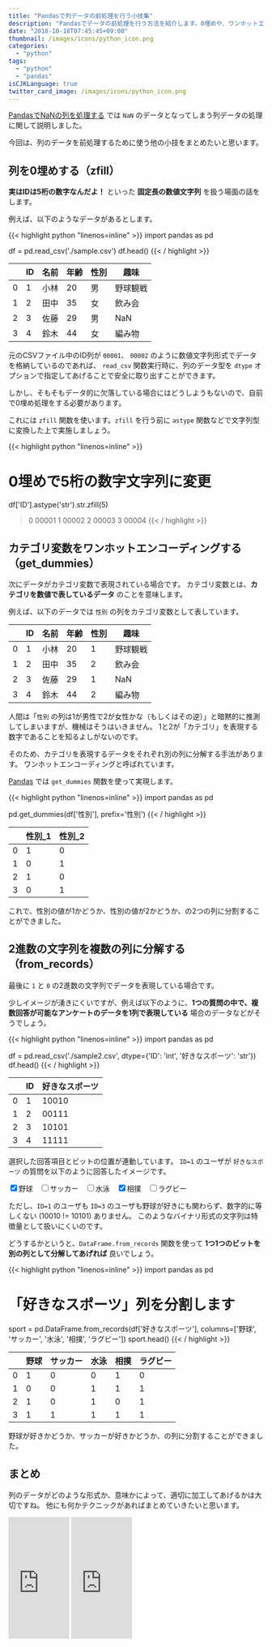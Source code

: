 ```yaml
---
title: "Pandasで列データの前処理を行う小技集"
description: "Pandasでデータの前処理を行う方法を紹介します。0埋めや、ワンホットエンコーディング、2進数文字列の扱いなどの小技をまとめます"
date: "2018-10-18T07:45:45+09:00"
thumbnail: /images/icons/python_icon.png
categories:
  - "python"
tags:
  - "python"
  - "pandas"
isCJKLanguage: true
twitter_card_image: /images/icons/python_icon.png
---
```


[PandasでNaNの列を処理する](/post/python/pandas_with_nan_columns/) では `NaN` のデータとなってしまう列データの処理に関して説明しました。

今回は、列のデータを前処理するために使う他の小技をまとめたいと思います。

## 列を0埋めする（zfill）

**実はIDは5桁の数字なんだよ！** といった  **固定長の数値文字列** を扱う場面の話をします。

例えば、以下のようなデータがあるとします。

{{< highlight python "linenos=inline" >}}
import pandas as pd

df = pd.read_csv('./sample.csv')
df.head()
{{< / highlight >}}

|   |ID	|名前	|年齢	|性別	|趣味|
|---|---|-----|----|----|---|
|0	|1	|小林	 |20	|男	 |野球観戦|
|1	|2	|田中	 |35	|女	 |飲み会|
|2	|3	|佐藤	 |29	|男	 |NaN|
|3	|4	|鈴木	 |44	|女	 |編み物|


元のCSVファイル中のID列が `00001`、 `00002` のように数値文字列形式でデータを格納しているのであれば、
`read_csv` 関数実行時に、列のデータ型を `dtype` オプションで指定してあげることで安全に取り出すことができます。

しかし、そもそもデータ的に欠落している場合にはどうしようもないので、自前で0埋め処理をする必要があります。

これには `zfill` 関数を使います。`zfill` を行う前に `astype` 関数などで文字列型に変換した上で実施しましょう。

{{< highlight python "linenos=inline" >}}
# 0埋めで5桁の数字文字列に変更
df['ID'].astype('str').str.zfill(5)

> 0    00001
> 1    00002
> 2    00003
> 3    00004
{{< / highlight >}}

## カテゴリ変数をワンホットエンコーディングする（get_dummies）

次にデータがカテゴリ変数で表現されている場合です。
カテゴリ変数とは、**カテゴリを数値で表しているデータ** のことを意味します。

例えば、以下のデータでは `性別` の列をカテゴリ変数として表しています。

||ID	|名前|	年齢|	性別|	趣味|
|---|---|---|----|---|--------|
|0	|1	|小林|	20|	1|	野球観戦|
|1	|2	|田中|	35|	2|	飲み会|
|2	|3	|佐藤|	29|	1|	NaN|
|3	|4	|鈴木|	44|	2|	編み物|

人間は「`性別` の列は1が男性で2が女性かな（もしくはその逆）」と暗黙的に推測してしまいますが、機械はそうはいきません。
1と2が「カテゴリ」を表現する数字であることを知るよしがないのです。

そのため、カテゴリを表現するデータをそれぞれ別の列に分解する手法があります。
ワンホットエンコーディングと呼ばれています。

[Pandas](https://pandas.pydata.org/) では `get_dummies` 関数を使って実現します。

{{< highlight python "linenos=inline" >}}
import pandas as pd

pd.get_dummies(df['性別'], prefix='性別')
{{< / highlight >}}

|	|性別_1|	性別_2|
|---|---|---|
|0	|1	|0|
|1	|0	|1|
|2	|1	|0|
|3	|0	|1|

これで、性別の値が1かどうか、性別の値が2かどうか、の2つの列に分割することができました。

## 2進数の文字列を複数の列に分解する（from_records）

最後に `1` と `0` の2進数の文字列でデータを表現している場合です。

少しイメージが湧きにくいですが、例えば以下のように、**1つの質問の中で、複数回答が可能なアンケートのデータを1列で表現している** 場合のデータなどがそうでしょう。

{{< highlight python "linenos=inline" >}}
import pandas as pd

df = pd.read_csv('./sample2.csv', dtype={'ID': 'int', '好きなスポーツ': 'str'})
df.head()
{{< / highlight >}}

|	  |ID	|好きなスポーツ|
|---|---|-------|
|0  |1	|10010  |
|1  |2	|00111  |
|2  |3	|10101  |
|3  |4	|11111  |

選択した回答項目とビットの位置が連動しています。
`ID=1` のユーザが `好きなスポーツ` の質問を以下のように回答したイメージです。

<input type="checkbox" value="1" checked>野球　<input type="checkbox" value="1">サッカー　<input type="checkbox" value="1">水泳　<input type="checkbox" value="1" checked>相撲　<input type="checkbox" value="1">ラグビー

ただし、`ID=1` のユーザも `ID=3` のユーザも野球が好きにも関わらず、数字的に等しくない (10010 != 10101) ありません。
このようなバイナリ形式の文字列は特徴量として扱いにくいのです。

どうするかというと、`DataFrame.from_records` 関数を使って **1つ1つのビットを別の列として分解してあげれば** 良いでしょう。

{{< highlight python "linenos=inline" >}}
import pandas as pd

# 「好きなスポーツ」列を分割します
sport = pd.DataFrame.from_records(df['好きなスポーツ'], columns=['野球', 'サッカー', '水泳', '相撲', 'ラグビー'])
sport.head()
{{< / highlight >}}

|	| 野球	|サッカー	|水泳	|相撲	|ラグビー|
|---|---|---|---|---|---|
|0|	1|	0|	0|  1|	0|
|1|	0|	0|	1|	1|	1|
|2|	1|	0|	1|	0|	1|
|3|	1|	1|	1|	1|	1|

野球が好きかどうか、サッカーが好きかどうか、の列に分割することができました。

## まとめ

列のデータがどのような形式か、意味かによって、適切に加工してあげるかは大切ですね。
他にも何かテクニックがあればまとめていきたいと思います。

<iframe style="width:120px;height:240px;" marginwidth="0" marginheight="0" scrolling="no" frameborder="0" src="https://rcm-fe.amazon-adsystem.com/e/cm?ref=qf_sp_asin_til&t=soudegesu-22&m=amazon&o=9&p=8&l=as1&IS2=1&detail=1&asins=4774196479&linkId=9f638725021ad496a17c5219a6672cd2&bc1=ffffff&lt1=_blank&fc1=333333&lc1=0066c0&bg1=ffffff&f=ifr">
</iframe>
<iframe style="width:120px;height:240px;" marginwidth="0" marginheight="0" scrolling="no" frameborder="0" src="https://rcm-fe.amazon-adsystem.com/e/cm?ref=qf_sp_asin_til&t=soudegesu-22&m=amazon&o=9&p=8&l=as1&IS2=1&detail=1&asins=4873117984&linkId=1f44de3fdd307ab42e2ff48aefcde747&bc1=ffffff&lt1=_blank&fc1=333333&lc1=0066c0&bg1=ffffff&f=ifr">
</iframe>
